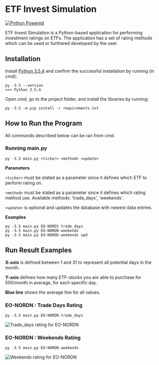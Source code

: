 # ETF Invest Simulation

[![Python Powered](https://www.python.org/static/community_logos/python-powered-w-100x40.png)](https://www.python.org)

ETF Invest Simulation is a Python-based application for performing investment ratings on ETFs. The application has a set of rating methods which can be used or furthered developed by the user.

## Installation

Install [Python 3.5.4](https://www.python.org/downloads/release/python-354/) and confirm the successful installation by running (in cmd):
```
py -3.5 --version
>>> Python 3.5.4
```

Open cmd, go to the project folder, and install the libraries by running:
```
py -3.5 -m pip install -r requirements.txt
```

## How to Run the Program

All commands described below can be ran from cmd.

### Running main.py
```
py -3.5 main.py <ticker> <method> <update>
```

**Parameters**

```<ticker>``` must be stated as a parameter since it defines which ETF to perform rating on.
 
```<method>``` must be stated as a parameter since it defines which rating method use. Available methods: 'trade_days', 'weekends'.

```<update>``` is optional and updates the database with newest data entries.

**Examples**
```
py -3.5 main.py EO-NORDS trade_days
py -3.5 main.py EO-NORDN weekends
py -3.5 main.py EO-NORDD weekends upd
```

## Run Result Examples

**X-axis** is defined between 1 and 31 to represent all potential days in the month.

**Y-axis** defines how many ETF-stocks you are able to purchase for 500/month in average, for each specific day. 

**Blue line** shows the average line for all values.

### EO-NORDN : Trade Days Rating

```
py -3.5 main.py EO-NORDN trade_days
```

![Trade_days rating for EO-NORDN](https://github.com/FredrikBakken/etf-invest-simulation/blob/master/data/results/trade_days/EO_NORDN.png)

### EO-NORDN : Weekends Rating

```
py -3.5 main.py EO-NORDN weekends
```

![Weekends rating for EO-NORDN](https://github.com/FredrikBakken/etf-invest-simulation/blob/master/data/results/weekends/EO_NORDN.png)